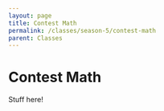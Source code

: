```yaml
---
layout: page
title: Contest Math
permalink: /classes/season-5/contest-math
parent: Classes
---
```


# Contest Math
Stuff here!
